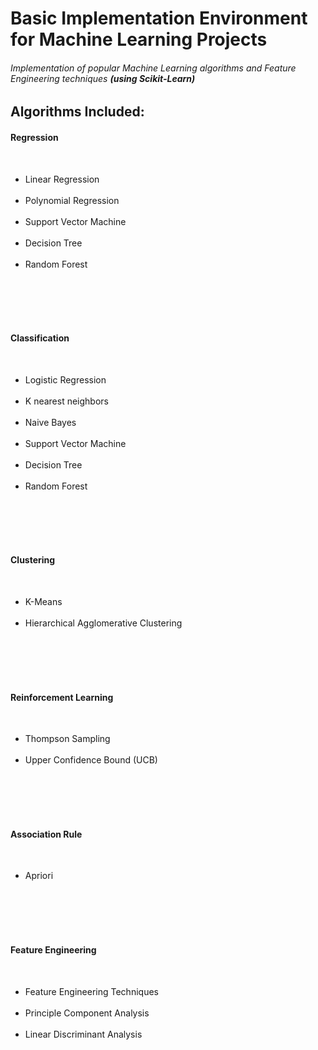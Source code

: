 # Basic Implementation Environment for Machine Learning Projects
<h6>Implementation of popular Machine Learning algorithms and Feature Engineering techniques <b>(using Scikit-Learn)</b></h6>

<h2>Algorithms Included:</h2>

<h4>Regression</h4> <br>
<ul>
  <li>Linear Regression</li><br>
  <li>Polynomial Regression</li><br>
  <li>Support Vector Machine</li><br>
  <li>Decision Tree</li><br>
  <li>Random Forest</li><br>
</ul>
<br><br><br>

<h4>Classification</h4> <br>
<ul>
  <li>Logistic Regression</li><br>
  <li>K nearest neighbors</li><br>
  <li>Naive Bayes</li><br>
  <li>Support Vector Machine</li><br>
  <li>Decision Tree</li><br>
  <li>Random Forest</li><br>
</ul>
<br><br><br>

<h4>Clustering</h4> <br>
<ul>
  <li>K-Means</li><br>
  <li>Hierarchical Agglomerative Clustering</li><br>
</ul>
<br><br><br>

<h4>Reinforcement Learning</h4> <br>
<ul>
  <li>Thompson Sampling</li><br>
  <li>Upper Confidence Bound (UCB)</li><br>
</ul>
<br><br><br>

<h4>Association Rule</h4> <br>
<ul>
  <li>Apriori</li><br>
</ul>
<br><br><br>


<h4>Feature Engineering</h4> <br>
<ul>
  <li>Feature Engineering Techniques</li><br>
  <li>Principle Component Analysis</li><br>
  <li>Linear Discriminant Analysis</li><br>
</ul>
<br><br><br>

